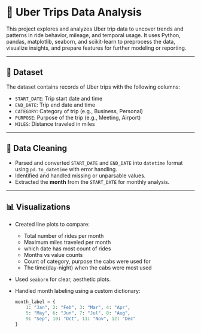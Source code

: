 # 🚕 Uber Trips Data Analysis

This project explores and analyzes Uber trip data to uncover trends and patterns in ride behavior, mileage, and temporal usage. It uses Python, pandas, matplotlib, seaborn, and scikit-learn to preprocess the data, visualize insights, and prepare features for further modeling or reporting.

---

## 📁 Dataset

The dataset contains records of Uber trips with the following columns:
- `START_DATE`: Trip start date and time
- `END_DATE`: Trip end date and time
- `CATEGORY`: Category of trip (e.g., Business, Personal)
- `PURPOSE`: Purpose of the trip (e.g., Meeting, Airport)
- `MILES`: Distance traveled in miles

---

## 🧹 Data Cleaning

- Parsed and converted `START_DATE` and `END_DATE` into `datetime` format using `pd.to_datetime` with error handling.
- Identified and handled missing or unparsable values.
- Extracted the **month** from the `START_DATE` for monthly analysis.

---

## 📊 Visualizations

- Created line plots to compare:
  - Total number of rides per month
  - Maximum miles traveled per month
  - which date has most count of rides
  - Months vs value counts 
  - Count of category, purpose the cabs were used for
  - The time(day-night) when the cabs were most used

- Used `seaborn` for clear, aesthetic plots.
- Handled month labeling using a custom dictionary:
  ```python
  month_label = {
      1: "Jan", 2: "Feb", 3: "Mar", 4: "Apr",
      5: "May", 6: "Jun", 7: "Jul", 8: "Aug",
      9: "Sep", 10: "Oct", 11: "Nov", 12: "Dec"
  }
